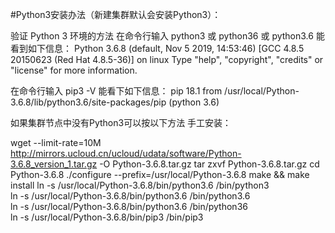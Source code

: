 #Python3安装办法（新建集群默认会安装Python3）：

验证 Python 3 环境的方法
在命令行输入 python3 或  python36 或 python3.6 能看到如下信息：
Python 3.6.8 (default, Nov  5 2019, 14:53:46) 
[GCC 4.8.5 20150623 (Red Hat 4.8.5-36)] on linux
Type "help", "copyright", "credits" or "license" for more information.
>>> 


在命令行输入 pip3 -V  能看下如下信息：
pip 18.1 from /usr/local/Python-3.6.8/lib/python3.6/site-packages/pip (python 3.6)


如果集群节点中没有Python3可以按以下方法 手工安装：

wget --limit-rate=10M http://mirrors.ucloud.cn/ucloud/udata/software/Python-3.6.8_version_1.tar.gz -O Python-3.6.8.tar.gz 
tar zxvf Python-3.6.8.tar.gz
cd Python-3.6.8
./configure --prefix=/usr/local/Python-3.6.8
make && make install 
ln -s /usr/local/Python-3.6.8/bin/python3.6 /bin/python3   
ln -s /usr/local/Python-3.6.8/bin/python3.6 /bin/python3.6   
ln -s /usr/local/Python-3.6.8/bin/python3.6 /bin/python36  
ln -s /usr/local/Python-3.6.8/bin/pip3 /bin/pip3 

